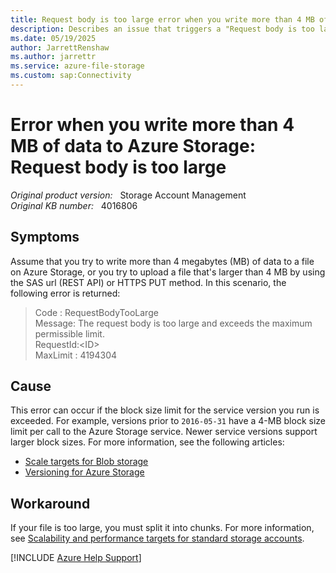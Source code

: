 ```yaml
---
title: Request body is too large error when you write more than 4 MB of data to Azure Storage
description: Describes an issue that triggers a "Request body is too large" error in Microsoft Azure. Occurs when you try to write more than 4 megabytes (MB) of data to Azure Storage.
ms.date: 05/19/2025
author: JarrettRenshaw
ms.author: jarrettr
ms.service: azure-file-storage
ms.custom: sap:Connectivity
---
```

# Error when you write more than 4 MB of data to Azure Storage: Request body is too large

_Original product version:_ &nbsp; Storage Account Management  
_Original KB number:_ &nbsp; 4016806

## Symptoms

Assume that you try to write more than 4 megabytes (MB) of data to a file on Azure Storage, or you try to upload a file that's larger than 4 MB by using the SAS url (REST API) or HTTPS PUT method. In this scenario, the following error is returned:

> Code : RequestBodyTooLarge  
Message: The request body is too large and exceeds the maximum permissible limit.  
RequestId:\<ID>  
MaxLimit : 4194304

## Cause

This error can occur if the block size limit for the service version you run is exceeded. For example, versions prior to `2016-05-31` have a 4-MB block size limit per call to the Azure Storage service. Newer service versions support larger block sizes.
For more information, see the following articles:

- [Scale targets for Blob storage](/azure/storage/blobs/scalability-targets#scale-targets-for-blob-storage)
- [Versioning for Azure Storage](/rest/api/storageservices/versioning-for-the-azure-storage-services)

## Workaround

If your file is too large, you must split it into chunks. For more information, see [Scalability and performance targets for standard storage accounts](/azure/storage/common/scalability-targets-standard-account).

[!INCLUDE [Azure Help Support](../../../../includes/azure-help-support.md)]
